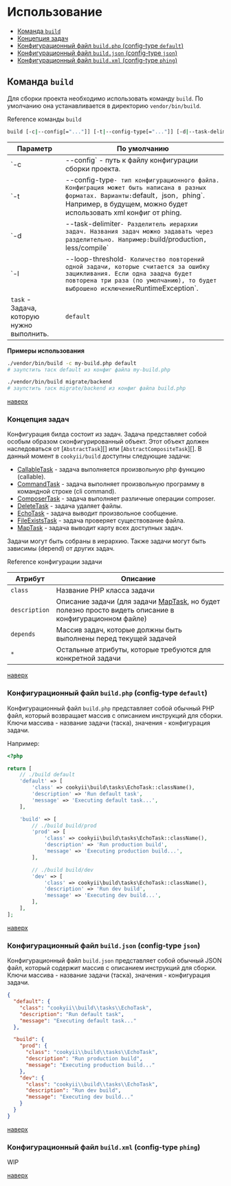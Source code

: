 Использование
=============

* [Команда `build`](#Команда-build)
* [Концепция задач](#Концепция-задач)
* [Конфигурационный файл `build.php` (config-type `default`)](#Конфигурационный-файл-buildphp-config-type-default)
* [Конфигурационный файл `build.json` (config-type `json`)](#Конфигурационный-файл-buildjson-config-type-json)
* [Конфигурационный файл `build.xml` (config-type `phing`)](#Конфигурационный-файл-buildxml-config-type-phing)

Команда `build`
---------------

Для сборки проекта необходимо использовать команду `build`. По умолчанию она устанавливается в директорию `vendor/bin/build`.

Reference команды `build`
```sh
build [-c|--config[="..."]] [-t|--config-type[="..."]] [-d|--task-delimiter[="..."]] [-l|--loop-threshold[="..."]] [task]
```

| Параметр | По умолчанию | 
| -------- | ------------ |
| `-c|--config` - путь к файлу конфигурации сборки проекта. | `build.php` |
| `-t|--config-type` - тип конфигурационного файла. Конфиграция может быть написана в разных форматах. Варианты: `default`, `json`, `phing`. Например, в будущем, можно будет использовать xml конфиг от phing. | `default` |
| `-d|--task-delimiter` - Разделитель иерархии задач. Названия задач можно задавать через разделительно. Например: `build/production`, `less/compile` | `/` |
| `-l|--loop-threshold` - Количество повторений одной задачи, которые считается за ошибку зацикливания. Если одна заадча будет повторена три раза (по умолчанию), то будет выброшено исключение `RuntimeException`. | `3` |
| `task` - Задача, которую нужно выполнить. | `default` |

**Примеры использования**
```sh
./vendor/bin/build -c my-build.php default 
# заупстить таск default из конфиг файла my-build.php

./vendor/bin/build migrate/backend 
# заупстить таск migrate/backend из конфиг файла build.php
```

[наверх](#Использование)

### Концепция задач
Конфигурация билда состоит из задач. 
Задача представляет собой особым образом сконфигурированный объект. 
Этот объект должен наследоваться от [`AbstractTask`][] или [`AbstractCompositeTask`][].
В данный момент в `cookyii/build` доступны следующие задачи:
* [CallableTask][] - задача выполняется произвольную php функцию (callable).
* [CommandTask][] - задача выполняет произвольную программу в командной строке (cli command).
* [ComposerTask][] - задача выполняет различные операции composer.
* [DeleteTask][] - задача удаляет файлы.
* [EchoTask][] - задача выводит произвольное сообщение.
* [FileExistsTask][] - задача проверяет существование файла.
* [MapTask][] - задача выводит карту всех доступных задач.

Задачи могут быть собраны в иерархию.
Также задачи могут быть зависимы (depend) от других задач.

Reference конфигурации задачи

| Атрибут | Описание | 
| ------- | -------- |
| `class` | Название PHP класса задачи |
| `description` | Описание задачи (для задачи [MapTask][], но будет полезно просто видеть описание в конфигурационном файле) |
| `depends` | Массив задач, которые должны быть выполнены перед текущей задачей |
| `*` | Остальные атрибуты, которые требуются для конкретной задачи |

[наверх](#Использование)

### Конфигурационный файл `build.php` (config-type `default`)
Конфигурационный файл `build.php` представляет собой обычный PHP файл, который возвращает массив с описанием инструкций для сборки.
Ключи массива - название задачи (таска), значения - конфигурация задачи. 

Например:
```php
<?php

return [
    // ./build default
    'default' => [
        'class' => cookyii\build\tasks\EchoTask::className(),
        'description' => 'Run default task',
        'message' => 'Executing default task...',
    ],

    'build' => [
        // ./build build/prod
        'prod' => [
            'class' => cookyii\build\tasks\EchoTask::className(),
            'description' => 'Run production build',
            'message' => 'Executing production build...',
        ],

        // ./build build/dev
        'dev' => [
            'class' => cookyii\build\tasks\EchoTask::className(),
            'description' => 'Run dev build',
            'message' => 'Executing dev build...',
        ],
    ],
];
```

[наверх](#Использование)

### Конфигурационный файл `build.json` (config-type `json`)
Конфигурационный файл `build.json` представляет собой обычный JSON файл, который содержит массив с описанием инструкций для сборки.
Ключи массива - название задачи (таска), значения - конфигурация задачи. 

```json
{
  "default": {
    "class": "cookyii\\build\\tasks\\EchoTask",
    "description": "Run default task",
    "message": "Executing default task..."
  },

  "build": {
    "prod": {
      "class": "cookyii\\build\\tasks\\EchoTask",
      "description": "Run production build",
      "message": "Executing production build..."
    },
    "dev": {
      "class": "cookyii\\build\\tasks\\EchoTask",
      "description": "Run dev build",
      "message": "Executing dev build..."
    }
  }
}
```

[наверх](#Использование)

### Конфигурационный файл `build.xml` (config-type `phing`)
WIP

[наверх](#Использование)

[AbstractCompositeTask]: 02-reference-abstract-composite-task.md
[AbstractTask]: 02-reference-abstract-task.md
[CallableTask]: 02-reference-task-callable.md
[CommandTask]: 02-reference-task-command.md
[ComposerTask]: 02-reference-task-composer.md
[DeleteTask]: 02-reference-task-delete.md
[EchoTask]: 02-reference-task-echo.md
[FileExistsTask]: 02-reference-task-file-exists.md
[MapTask]: 02-reference-task-map.md